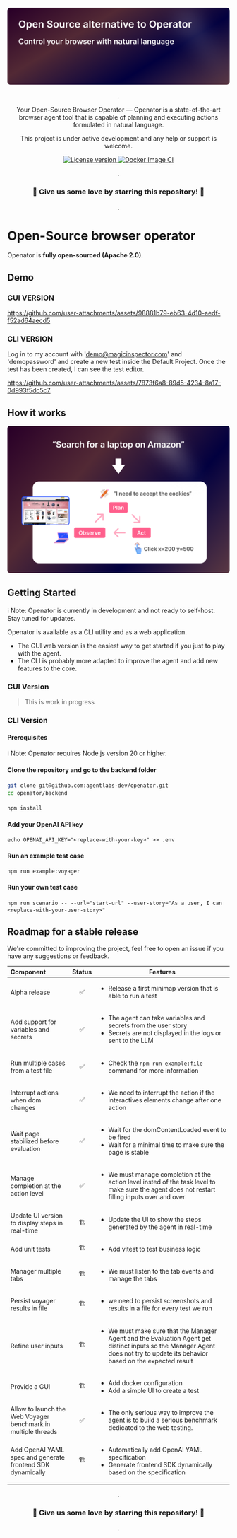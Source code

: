 <p align="center">
  <a href="https://github.com/agentlabs-dev/openator"><img src="./.readme/cover.png" alt="Magic Inspector"></a>
</p>

<p align="center">
    <em>.</em>
</p>

<p align=center>
Your Open-Source Browser Operator — Openator is a state-of-the-art browser agent tool that is capable of planning and executing actions formulated in natural language.
</p>

<p align="center">
This project is under active development and any help or support is welcome.
</p>

<p align="center">
<a href="" target="_blank">
    <img src="https://img.shields.io/badge/License-Apache 2.0-blue.svg" alt="License version">
</a>
<a href="" target="_blank">
    <img src="https://img.shields.io/badge/Status-Under Active Development-green.svg" alt="Docker Image CI">
</a>
</p>

<p align="center">
.
</p>

<h3 align="center">
🌟 Give us some love by starring this repository! 🌟  
</h3>

<p align="center">
.
</p>


# Open-Source browser operator

Openator is <b>fully open-sourced (Apache 2.0)</b>.


## Demo 

### GUI VERSION

https://github.com/user-attachments/assets/98881b79-eb63-4d10-aedf-f52ad64aecd5

### CLI VERSION

Log in to my account with 'demo@magicinspector.com' and 'demopassword' and create a new test inside the Default Project. Once the test has been created, I can see the test editor.

https://github.com/user-attachments/assets/7873f6a8-89d5-4234-8a17-0d993f5dc5c7

## How it works

<p align="center">
  <a href="https://magicinspector.com"><img src="./.readme/how-it-works.png" alt="agentlabs.dev"></a>
</p>

## Getting Started

ℹ️ Note: Openator is currently in development and not ready to self-host. Stay tuned for updates.

Openator is available as a CLI utility and as a web application.
- The GUI web version is the easiest way to get started if you just to play with the agent.
- The CLI is probably more adapted to improve the agent and add new features to the core.

### GUI Version


> This is work in progress


### CLI Version

#### Prerequisites

ℹ️ Note: Openator requires Node.js version 20 or higher.


#### Clone the repository and go to the backend folder

```bash
git clone git@github.com:agentlabs-dev/openator.git
cd openator/backend

npm install
```

#### Add your OpenAI API key

```
echo OPENAI_API_KEY="<replace-with-your-key>" >> .env
```

#### Run an example test case

```
npm run example:voyager
```

#### Run your own test case

```
npm run scenario -- --url="start-url" --user-story="As a user, I can <replace-with-your-user-story>"
```

## Roadmap for a stable release

We're committed to improving the project, feel free to open an issue if you have any suggestions or feedback.

| Component                | Status | Features                                                                                                                                    |
|:-------------------------|:------:|---------------------------------------------------------------------------------------------------------------------------------------------|
| Alpha release       |  ✅️️   | <ul><li>Release a first minimap version that is able to run a test</li></ul>      
| Add support for variables and secrets       |  ✅️️    | <ul><li>The agent can take variables and secrets from the user story</li><li>Secrets are not displayed in the logs or sent to the LLM</li></ul> 
| Run multiple cases from a test file       |  ✅️️    | <ul><li>Check the `npm run example:file` command for more information</li></ul> 
| Interrupt actions when dom changes |  ✅️  | <ul><li>We need to interrupt the action if the interactives elements change after one action</li></ul>
| Wait page stabilized before evaluation |  ✅️   | <ul><li>Wait for the domContentLoaded event to be fired</li><li>Wait for a minimal time to make sure the page is stable</li></ul> 
| Manage completion at the action level  | ✅️   | <ul><li>We must manage completion at the action level insted of the task level to make sure the agent does not restart filling inputs over and over</li></ul>
| Update UI version to display steps in real-time | 🏗️   | <ul><li>Update the UI to show the steps generated by the agent in real-time</li></ul>
| Add unit tests  | 🏗️   | <ul><li>Add vitest to test business logic</li></ul>
| Manager multiple tabs  | 🏗️   | <ul><li>We must listen to the tab events and manage the tabs</li></ul> 
| Persist voyager results in file       |  🏗️   | <ul><li>we need to persist screenshots and results in a file for every test we run</li></ul>     
| Refine user inputs       |  🏗️   | <ul><li>We must make sure that the Manager Agent and the Evaluation Agent get distinct inputs so the Manager Agent does not try to update its behavior based on the expected result</li></ul>                                                             |
| Provide a GUI |    🏗️   | <ul><li>Add docker configuration</li><li>Add a simple UI to create a test</li></ul> |
| Allow to launch the Web Voyager benchmark in multiple threads      |  ✅️  | <ul><li>The only serious way to improve the agent is to build a serious benchmark dedicated to the web testing.</li></ul>     
| Add OpenAI YAML spec and generate frontend SDK dynamically | 🏗️   | <ul><li>Automatically add OpenAI YAML specification</li><li>Generate frontend SDK dynamically based on the specification</li></ul>





<p align="center">
.
</p>

<h3 align="center">
🌟 Give us some love by starring this repository! 🌟  
</h3>

<p align="center">
.
</p>



